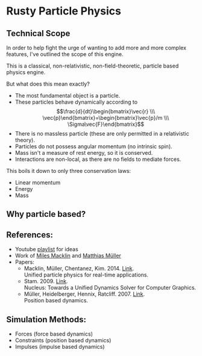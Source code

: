 # Rusty Particle Physics

## Technical Scope
In order to help fight the urge of wanting to add more 
and more complex features, I've outlined the scope of 
this engine.

This is a classical, non-relativistic, non-field-theoretic, particle based physics engine.

But what does this mean exactly?
- The most fundamental object is a particle.
- These particles behave dynamically according to $$\frac{d}{dt}\begin{bmatrix}\vec{r} \\\ \vec{p}\end{bmatrix}=\begin{bmatrix}\vec{p}/m \\\ \Sigma\vec{F}\end{bmatrix}$$
- There is no massless particle (these are only permitted in a relativistic theory).
- Particles do not possess angular momentum (no intrinsic spin).
- Mass isn't a measure of rest energy, so it is conserved.
- Interactions are non-local, as there are no fields to mediate forces.

This boils it down to only three conservation laws:
- Linear momentum
- Energy
- Mass

Why particle based?
- 

## References:
- Youtube [playlist](https://youtube.com/playlist?list=PLvypLlLlZuNhcdtPKfQ25cpmhBuWWDZzR) for ideas
- Work of [Miles Macklin](http://blog.mmacklin.com/) and [Matthias Müller](https://matthias-research.github.io/pages/)
- Papers:
    - Macklin, Müller, Chentanez, Kim. 2014. [Link](https://doi.org/10.1145/2601097.2601152).<br />Unified particle physics for real-time applications.
    - Stam. 2009. [Link](https://www.autodesk.com/research/publications/nucleus).<br />Nucleus: Towards a Unified Dynamics Solver for Computer Graphics.
    - Müller, Heidelberger, Hennix, Ratcliff. 2007. [Link](https://doi.org/10.1016/j.jvcir.2007.01.005).<br />Position based dynamics.

## Simulation Methods:
- Forces (force based dynamics)
- Constraints (position based dynamics)
- Impulses (impulse based dynamics)
